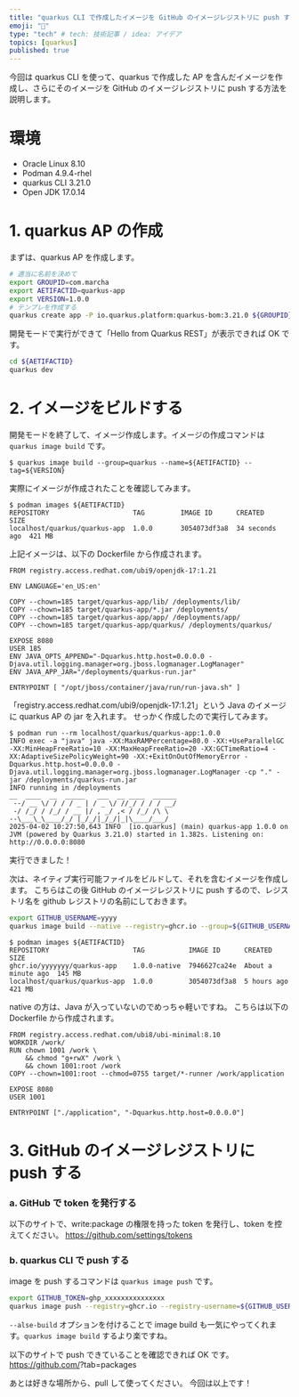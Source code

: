 ```yaml
---
title: "quarkus CLI で作成したイメージを GitHub のイメージレジストリに push する"
emoji: "🎃"
type: "tech" # tech: 技術記事 / idea: アイデア
topics: [quarkus]
published: true
---
```

今回は quarkus CLI を使って、quarkus で作成した AP を含んだイメージを作成し、さらにそのイメージを GitHub のイメージレジストリに push する方法を説明します。

# 環境
- Oracle Linux 8.10
- Podman 4.9.4-rhel
- quarkus CLI 3.21.0
- Open JDK 17.0.14 

# 1. quarkus AP の作成
まずは、quarkus AP を作成します。
```sh
# 適当に名前を決めて
export GROUPID=com.marcha
export AETIFACTID=quarkus-app
export VERSION=1.0.0
# テンプレを作成する
quarkus create app -P io.quarkus.platform:quarkus-bom:3.21.0 ${GROUPID}:${AETIFACTID}:${VERSION}
```
開発モードで実行ができて「Hello from Quarkus REST」が表示できれば OK です。
```sh
cd ${AETIFACTID}
quarkus dev
```

# 2. イメージをビルドする
開発モードを終了して、イメージ作成します。イメージの作成コマンドは `quarkus image build` です。
```shell-session
$ quarkus image build --group=quarkus --name=${AETIFACTID} --tag=${VERSION}
```
実際にイメージが作成されたことを確認してみます。
```shell-session
$ podman images ${AETIFACTID}
REPOSITORY                     TAG         IMAGE ID      CREATED         SIZE
localhost/quarkus/quarkus-app  1.0.0       3054073df3a8  34 seconds ago  421 MB 
```

上記イメージは、以下の Dockerfile から作成されます。
```Dockerfile:src/main/docker/Dockerfile.jvm
FROM registry.access.redhat.com/ubi9/openjdk-17:1.21

ENV LANGUAGE='en_US:en'

COPY --chown=185 target/quarkus-app/lib/ /deployments/lib/
COPY --chown=185 target/quarkus-app/*.jar /deployments/
COPY --chown=185 target/quarkus-app/app/ /deployments/app/
COPY --chown=185 target/quarkus-app/quarkus/ /deployments/quarkus/

EXPOSE 8080
USER 185
ENV JAVA_OPTS_APPEND="-Dquarkus.http.host=0.0.0.0 -Djava.util.logging.manager=org.jboss.logmanager.LogManager"
ENV JAVA_APP_JAR="/deployments/quarkus-run.jar"

ENTRYPOINT [ "/opt/jboss/container/java/run/run-java.sh" ]
```
「registry.access.redhat.com/ubi9/openjdk-17:1.21」という Java のイメージに quarkus AP の jar を入れます。
せっかく作成したので実行してみます。
```shell-session
$ podman run --rm localhost/quarkus/quarkus-app:1.0.0
INFO exec -a "java" java -XX:MaxRAMPercentage=80.0 -XX:+UseParallelGC -XX:MinHeapFreeRatio=10 -XX:MaxHeapFreeRatio=20 -XX:GCTimeRatio=4 -XX:AdaptiveSizePolicyWeight=90 -XX:+ExitOnOutOfMemoryError -Dquarkus.http.host=0.0.0.0 -Djava.util.logging.manager=org.jboss.logmanager.LogManager -cp "." -jar /deployments/quarkus-run.jar 
INFO running in /deployments
__  ____  __  _____   ___  __ ____  ______ 
 --/ __ \/ / / / _ | / _ \/ //_/ / / / __/ 
 -/ /_/ / /_/ / __ |/ , _/ ,< / /_/ /\ \   
--\___\_\____/_/ |_/_/|_/_/|_|\____/___/   
2025-04-02 10:27:50,643 INFO  [io.quarkus] (main) quarkus-app 1.0.0 on JVM (powered by Quarkus 3.21.0) started in 1.382s. Listening on: http://0.0.0.0:8080
```
実行できました！

次は、ネイティブ実行可能ファイルをビルドして、それを含むイメージを作成します。
こちらはこの後 GitHub のイメージレジストリに push するので、レジストリ名を github レジストリの名前にしておきます。
```sh
export GITHUB_USERNAME=yyyy
quarkus image build --native --registry=ghcr.io --group=${GITHUB_USERNAME} --name=${AETIFACTID} --tag=${VERSION}-native
```

```shell-session
$ podman images ${AETIFACTID}
REPOSITORY                     TAG           IMAGE ID      CREATED             SIZE
ghcr.io/yyyyyyy/quarkus-app    1.0.0-native  7946627ca24e  About a minute ago  145 MB
localhost/quarkus/quarkus-app  1.0.0         3054073df3a8  5 hours ago         421 MB
```
native の方は、Java が入っていないのでめっちゃ軽いですね。
こちらは以下の Dockerfile から作成されます。
```Dockerfile:src/main/docker/Dockerfile.native
FROM registry.access.redhat.com/ubi8/ubi-minimal:8.10
WORKDIR /work/
RUN chown 1001 /work \
    && chmod "g+rwX" /work \
    && chown 1001:root /work
COPY --chown=1001:root --chmod=0755 target/*-runner /work/application

EXPOSE 8080
USER 1001

ENTRYPOINT ["./application", "-Dquarkus.http.host=0.0.0.0"]
```

# 3. GitHub のイメージレジストリに push する
### a. GitHub で token を発行する
以下のサイトで、write:package の権限を持った token を発行し、token を控えてください。
https://github.com/settings/tokens

### b. quarkus CLI で push する
image を push するコマンドは `quarkus image push` です。
```sh
export GITHUB_TOKEN=ghp_xxxxxxxxxxxxxxx
quarkus image push --registry=ghcr.io --registry-username=${GITHUB_USERNAME} --registry-password=${GITHUB_TOKEN} --group=${GITHUB_USERNAME} --name=${AETIFACTID} --tag=${VERSION}-native
```
`--alse-build` オプションを付けることで image build も一気にやってくれます。`quarkus image build` するより楽ですね。

以下のサイトで push できていることを確認できれば OK です。
https://github.com/<username>?tab=packages

あとは好きな場所から、pull して使ってください。
今回は以上です！
